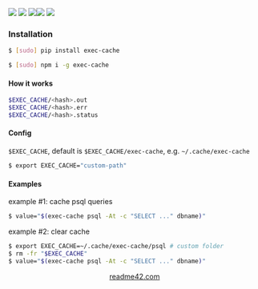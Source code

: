 <!--
https://readme42.com
-->



[![](https://img.shields.io/badge/OS-Unix-blue.svg?longCache=True)]()
[![](https://img.shields.io/pypi/v/exec-cache.svg?maxAge=3600)](https://pypi.org/project/exec-cache/)
[![](https://img.shields.io/npm/v/exec-cache.svg?maxAge=3600)](https://www.npmjs.com/package/exec-cache)[![](https://img.shields.io/badge/License-Unlicense-blue.svg?longCache=True)](https://unlicense.org/)
[![](https://github.com/andrewp-as-is/exec-cache/workflows/tests42/badge.svg)](https://github.com/andrewp-as-is/exec-cache/actions)

### Installation
```bash
$ [sudo] pip install exec-cache
```

```bash
$ [sudo] npm i -g exec-cache
```

#### How it works
```bash
$EXEC_CACHE/<hash>.out
$EXEC_CACHE/<hash>.err
$EXEC_CACHE/<hash>.status
```

#### Config
`$EXEC_CACHE`, default is `$EXEC_CACHE/exec-cache`, e.g. `~/.cache/exec-cache`

```bash
$ export EXEC_CACHE="custom-path"
```

#### Examples
example #1: cache psql queries
```bash
$ value="$(exec-cache psql -At -c "SELECT ..." dbname)"
```

example #2: clear cache

```bash
$ export EXEC_CACHE=~/.cache/exec-cache/psql # custom folder
$ rm -fr "$EXEC_CACHE"
$ value="$(exec-cache psql -At -c "SELECT ..." dbname)"
```

<p align="center">
    <a href="https://readme42.com/">readme42.com</a>
</p>
